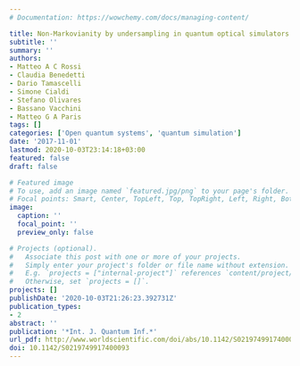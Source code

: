 ```yaml
---
# Documentation: https://wowchemy.com/docs/managing-content/

title: Non-Markovianity by undersampling in quantum optical simulators
subtitle: ''
summary: ''
authors:
- Matteo A C Rossi
- Claudia Benedetti
- Dario Tamascelli
- Simone Cialdi
- Stefano Olivares
- Bassano Vacchini
- Matteo G A Paris
tags: []
categories: ['Open quantum systems', 'quantum simulation']
date: '2017-11-01'
lastmod: 2020-10-03T23:14:18+03:00
featured: false
draft: false

# Featured image
# To use, add an image named `featured.jpg/png` to your page's folder.
# Focal points: Smart, Center, TopLeft, Top, TopRight, Left, Right, BottomLeft, Bottom, BottomRight.
image:
  caption: ''
  focal_point: ''
  preview_only: false

# Projects (optional).
#   Associate this post with one or more of your projects.
#   Simply enter your project's folder or file name without extension.
#   E.g. `projects = ["internal-project"]` references `content/project/deep-learning/index.md`.
#   Otherwise, set `projects = []`.
projects: []
publishDate: '2020-10-03T21:26:23.392731Z'
publication_types:
- 2
abstract: ''
publication: '*Int. J. Quantum Inf.*'
url_pdf: http://www.worldscientific.com/doi/abs/10.1142/S0219749917400093
doi: 10.1142/S0219749917400093
---
```

